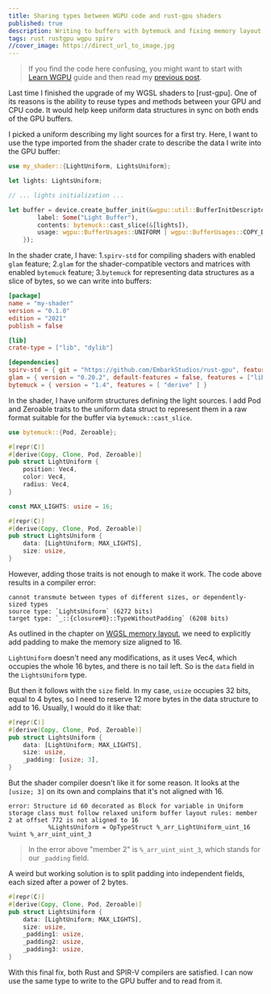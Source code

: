```yaml
---
title: Sharing types between WGPU code and rust-gpu shaders
published: true
description: Writing to buffers with bytemuck and fixing memory layout issues
tags: rust rustgpu wgpu spirv
//cover_image: https://direct_url_to_image.jpg
---
```


> If you find the code here confusing, you might want to start with [Learn WGPU](https://sotrh.github.io/learn-wgpu/) guide and then read my [previous post](https://dev.to/bardt/notes-on-migrating-from-wgsl-to-rust-gpu-shaders-56bg). 

Last time I finished the upgrade of my WGSL shaders to [rust-gpu]. One of its reasons is the ability to reuse types and methods between your GPU and CPU code. It would help keep uniform data structures in sync on both ends of the GPU buffers.

I picked a uniform describing my light sources for a first try. Here, I want to use the type imported from the shader crate to describe the data I write into the GPU buffer:

```rust
use my_shader::{LightUniform, LightsUniform};

let lights: LightsUniform;

// ... lights initialization ...

let buffer = device.create_buffer_init(&wgpu::util::BufferInitDescriptor{
        label: Some("Light Buffer"),
        contents: bytemuck::cast_slice(&[lights]),
        usage: wgpu::BufferUsages::UNIFORM | wgpu::BufferUsages::COPY_DST,
    });
```

In the shader crate, I have:
1.`spirv-std` for compiling shaders with enabled `glam` feature;
2.`glam` for the shader-compatible vectors and matrices with enabled `bytemuck` feature;
3.`bytemuck` for representing data structures as a slice of bytes, so we can write into buffers: 

```toml
[package]
name = "my-shader"
version = "0.1.0"
edition = "2021"
publish = false

[lib]
crate-type = ["lib", "dylib"]

[dependencies]
spirv-std = { git = "https://github.com/EmbarkStudios/rust-gpu", features = ["glam"] }
glam = { version = "0.20.2", default-features = false, features = ["libm", "bytemuck"] }
bytemuck = { version = "1.4", features = [ "derive" ] }
```

In the shader, I have uniform structures defining the light sources. I add Pod and Zeroable traits to the uniform data struct to represent them in a raw format suitable for the buffer via `bytemuck::cast_slice`. 

```rust
use bytemuck::{Pod, Zeroable};

#[repr(C)]
#[derive(Copy, Clone, Pod, Zeroable)]
pub struct LightUniform {
    position: Vec4,
    color: Vec4,
    radius: Vec4,
}

const MAX_LIGHTS: usize = 16;

#[repr(C)]
#[derive(Copy, Clone, Pod, Zeroable)]
pub struct LightsUniform {
    data: [LightUniform; MAX_LIGHTS],
    size: usize,
}
```

However, adding those traits is not enough to make it work. The code above results in a compiler error: 

```
cannot transmute between types of different sizes, or dependently-sized types
source type: `LightsUniform` (6272 bits)
target type: `_::{closure#0}::TypeWithoutPadding` (6208 bits)
```

As outlined in the chapter on [WGSL memory layout](https://sotrh.github.io/learn-wgpu/showcase/alignment/#memory-layout-in-wgsl), we need to explicitly add padding to make the memory size aligned to 16. 

`LightUniform` doesn't need any modifications, as it uses Vec4, which occupies the whole 16 bytes, and there is no tail left. So is the `data` field in the `LightsUniform` type. 

But then it follows with the `size` field. In my case, `usize` occupies 32 bits, equal to 4 bytes, so I need to reserve 12 more bytes in the data structure to add to 16. Usually, I would do it like that:

```rust
#[repr(C)]
#[derive(Copy, Clone, Pod, Zeroable)]
pub struct LightsUniform {
    data: [LightUniform; MAX_LIGHTS],
    size: usize,
    _padding: [usize; 3],              
}
```

But the shader compiler doesn't like it for some reason. It looks at the `[usize; 3]` on its own and complains that it's not aligned with 16. 

```
error: Structure id 60 decorated as Block for variable in Uniform storage class must follow relaxed uniform buffer layout rules: member 2 at offset 772 is not aligned to 16
           %LightsUniform = OpTypeStruct %_arr_LightUniform_uint_16 %uint %_arr_uint_uint_3
```
> In the error above "member 2" is `%_arr_uint_uint_3`, which stands for our `_padding` field.

A weird but working solution is to split padding into independent fields, each sized after a power of 2 bytes.

```rust
#[repr(C)]
#[derive(Copy, Clone, Pod, Zeroable)]
pub struct LightsUniform {
    data: [LightUniform; MAX_LIGHTS],
    size: usize,
    _padding1: usize,
    _padding2: usize,
    _padding3: usize,
}
```

With this final fix, both Rust and SPIR-V compilers are satisfied. I can now use the same type to write to the GPU buffer and to read from it.